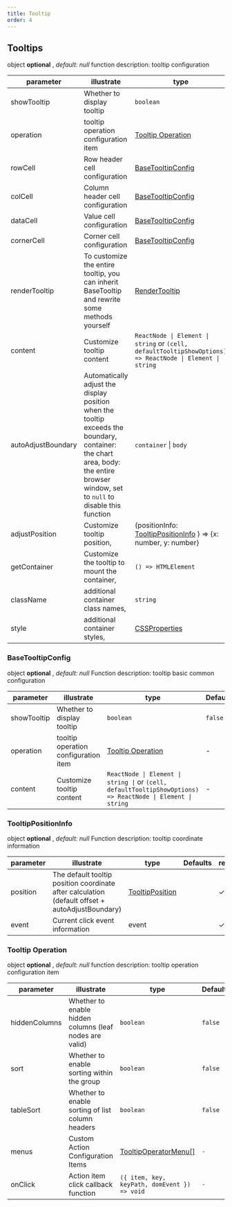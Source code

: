 ```yaml
---
title: Tooltip
order: 4
---
```


## Tooltips

object **optional** , *default: null* function description: tooltip configuration

| parameter          | illustrate                                                                                                                                                                          | type                                                                                                      | Defaults        | required |
| ------------------ | ----------------------------------------------------------------------------------------------------------------------------------------------------------------------------------- | --------------------------------------------------------------------------------------------------------- | --------------- | -------- |
| showTooltip        | Whether to display tooltip                                                                                                                                                          | `boolean`                                                                                                 | `true`          |          |
| operation          | tooltip operation configuration item                                                                                                                                                | [Tooltip Operation](#tooltipoperation)                                                                    | -               |          |
| rowCell            | Row header cell configuration                                                                                                                                                       | [BaseTooltipConfig](#basetooltipconfig)                                                                   | -               |          |
| colCell            | Column header cell configuration                                                                                                                                                    | [BaseTooltipConfig](#basetooltipconfig)                                                                   | -               |          |
| dataCell           | Value cell configuration                                                                                                                                                            | [BaseTooltipConfig](#basetooltipconfig)                                                                   | -               |          |
| cornerCell         | Corner cell configuration                                                                                                                                                           | [BaseTooltipConfig](#basetooltipconfig)                                                                   | -               |          |
| renderTooltip      | To customize the entire tooltip, you can inherit BaseTooltip and rewrite some methods yourself                                                                                      | [RenderTooltip](#rendertooltip)                                                                           | -               |          |
| content            | Customize tooltip content                                                                                                                                                           | `ReactNode \| Element \| string` or `(cell, defaultTooltipShowOptions) => ReactNode \| Element \| string` | -               |          |
| autoAdjustBoundary | Automatically adjust the display position when the tooltip exceeds the boundary, container: the chart area, body: the entire browser window, set to `null` to disable this function | `container` \| `body`                                                                                     | `body`          |          |
| adjustPosition     | Customize tooltip position,                                                                                                                                                         | (positionInfo: [TooltipPositionInfo](#tooltippositioninfo) ) => {x: number, y: number}                    |                 |          |
| getContainer       | Customize the tooltip to mount the container,                                                                                                                                       | `() => HTMLElement`                                                                                       | `document.body` |          |
| className          | additional container class names,                                                                                                                                                   | `string`                                                                                                  | -               |          |
| style              | additional container styles,                                                                                                                                                        | [CSSProperties](https://developer.mozilla.org/en-US/docs/Web/CSS/CSS_Properties_Reference)                | -               |          |

### BaseTooltipConfig

object **optional** , *default: null* Function description: tooltip basic common configuration

| parameter   | illustrate                           | type                                                                                                         | Defaults | required |
| ----------- | ------------------------------------ | ------------------------------------------------------------------------------------------------------------ | -------- | -------- |
| showTooltip | Whether to display tooltip           | `boolean`                                                                                                    | `false`  |          |
| operation   | tooltip operation configuration item | [Tooltip Operation](#tooltipoperation)                                                                       | -        |          |
| content     | Customize tooltip content            | `ReactNode \| Element \| string \|` or `(cell, defaultTooltipShowOptions) => ReactNode \| Element \| string` | -        |          |

### TooltipPositionInfo

object **optional** , *default: null* Function description: tooltip coordinate information

| parameter | illustrate                                                                                      | type                                | Defaults | required |
| --------- | ----------------------------------------------------------------------------------------------- | ----------------------------------- | -------- | -------- |
| position  | The default tooltip position coordinate after calculation (default offset + autoAdjustBoundary) | [TooltipPosition](#tooltipposition) |          | ✓        |
| event     | Current click event information                                                                 | event                               |          | ✓        |

### Tooltip Operation

object **optional** , *default: null* function description: tooltip operation configuration item

| parameter     | illustrate                                              | type                                            | Defaults | required |
| ------------- | ------------------------------------------------------- | ----------------------------------------------- | -------- | -------- |
| hiddenColumns | Whether to enable hidden columns (leaf nodes are valid) | `boolean`                                       | `false`  |          |
| sort          | Whether to enable sorting within the group              | `boolean`                                       | `false`  |          |
| tableSort     | Whether to enable sorting of list column headers        | `boolean`                                       | `false`  |          |
| menus         | Custom Action Configuration Items                       | [TooltipOperatorMenu\[\]](#tooltipoperatormenu) | `-`      |          |
| onClick       | Action item click callback function                     | `({ item, key, keyPath, domEvent }) => void`    | `-`      |          |

